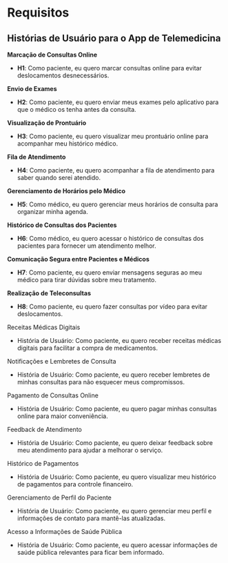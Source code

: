 # Requisitos

## Histórias de Usuário para o App de Telemedicina

**Marcação de Consultas Online**
   - **H1**: Como paciente, eu quero marcar consultas online para evitar deslocamentos desnecessários.

**Envio de Exames**
   - **H2**: Como paciente, eu quero enviar meus exames pelo aplicativo para que o médico os tenha antes da consulta.

**Visualização de Prontuário**
   - **H3**: Como paciente, eu quero visualizar meu prontuário online para acompanhar meu histórico médico.

**Fila de Atendimento**
   - **H4**: Como paciente, eu quero acompanhar a fila de atendimento para saber quando serei atendido.

**Gerenciamento de Horários pelo Médico**
   - **H5**: Como médico, eu quero gerenciar meus horários de consulta para organizar minha agenda.

**Histórico de Consultas dos Pacientes**
   - **H6**: Como médico, eu quero acessar o histórico de consultas dos pacientes para fornecer um atendimento melhor.

**Comunicação Segura entre Pacientes e Médicos**
   - **H7**: Como paciente, eu quero enviar mensagens seguras ao meu médico para tirar dúvidas sobre meu tratamento.

**Realização de Teleconsultas**
   - **H8**: Como paciente, eu quero fazer consultas por vídeo para evitar deslocamentos.

Receitas Médicas Digitais
   - História de Usuário: Como paciente, eu quero receber receitas médicas digitais para facilitar a compra de medicamentos.

Notificações e Lembretes de Consulta
   - História de Usuário: Como paciente, eu quero receber lembretes de minhas consultas para não esquecer meus compromissos.

Pagamento de Consultas Online
   - História de Usuário: Como paciente, eu quero pagar minhas consultas online para maior conveniência.

Feedback de Atendimento
   - História de Usuário: Como paciente, eu quero deixar feedback sobre meu atendimento para ajudar a melhorar o serviço.

 Histórico de Pagamentos
   - História de Usuário: Como paciente, eu quero visualizar meu histórico de pagamentos para controle financeiro.

Gerenciamento de Perfil do Paciente
   - História de Usuário: Como paciente, eu quero gerenciar meu perfil e informações de contato para mantê-las atualizadas.

Acesso a Informações de Saúde Pública
   - História de Usuário: Como paciente, eu quero acessar informações de saúde pública relevantes para ficar bem informado.
